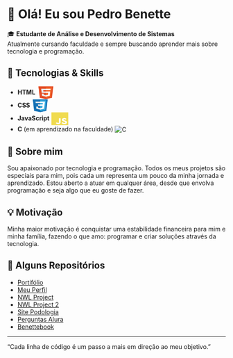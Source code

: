 # 👋 Olá! Eu sou Pedro Benette

🎓 **Estudante de Análise e Desenvolvimento de Sistemas**  
Atualmente cursando faculdade e sempre buscando aprender mais sobre tecnologia e programação.

## 🚀 Tecnologias & Skills

- **HTML** <img align="center" alt="HTML" height="30" width="40" src="https://raw.githubusercontent.com/devicons/devicon/master/icons/html5/html5-original.svg">
- **CSS** <img align="center" alt="CSS" height="30" width="40" src="https://raw.githubusercontent.com/devicons/devicon/master/icons/css3/css3-original.svg">
- **JavaScript** <img align="center" alt="Js" height="30" width="40" src="https://raw.githubusercontent.com/devicons/devicon/master/icons/javascript/javascript-plain.svg">
- **C** (em aprendizado na faculdade) <img align="center" alt="C" height="40" width="35" src="https://img.icons8.com/?size=100&id=40670&format=png&color=000000">

## 🌱 Sobre mim

Sou apaixonado por tecnologia e programação. Todos os meus projetos são especiais para mim, pois cada um representa um pouco da minha jornada e aprendizado. Estou aberto a atuar em qualquer área, desde que envolva programação e seja algo que eu goste de fazer.

## 💡 Motivação

Minha maior motivação é conquistar uma estabilidade financeira para mim e minha família, fazendo o que amo: programar e criar soluções através da tecnologia.

## 📁 Alguns Repositórios

- [Portifólio](https://github.com/Pedro-Benette/Portifolio_Novo)
- [Meu Perfil](https://github.com/Pedro-Benette/Pedro-Benette)
- [NWL Project](https://github.com/Pedro-Benette/NWL_Project)
- [NWL Project 2](https://github.com/Pedro-Benette/NWL_Prompts_Manager)
- [Site Podologia](https://github.com/Pedro-Benette/Site_Podologia)
- [Perguntas Alura](https://github.com/Pedro-Benette/Perguntas_Alura)
- [Benettebook](https://github.com/Pedro-Benette/Benettebook)

---

“Cada linha de código é um passo a mais em direção ao meu objetivo.”
